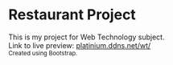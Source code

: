 # Restaurant Project<br>
This is my project for Web Technology subject.<br>
Link to live preview: <a href="http://platinium.ddns.net/wt/" target="_blank">platinium.ddns.net/wt/</a><br>
<small>Created using Bootstrap.</small>
